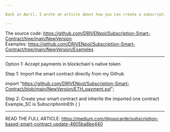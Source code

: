 ```yaml
---

Back in April, I wrote an article about how you can create a subscription-based smart contract that allows users to perform actions only if they paid a monthly fee in ERC20 tokens or in blockchain's native tokens. After I got a lot of good feedback about it, I decided to make an upgraded version that can be inherited like Ownable.sol from OpenZeppelin.

---
```


The source code: https://github.com/DRIVENpol/Subscription-Smart-Contract/tree/main/NewVersion <br/>
Examples: https://github.com/DRIVENpol/Subscription-Smart-Contract/tree/main/NewVersion/Examples

---

Option 1: Accept payments in blockchain's native token

Step 1: Import the smart contract directly from my Github

import "https://github.com/DRIVENpol/Subscription-Smart-Contract/blob/main/NewVersion/ETH_payment.sol";


Step 2: Create your smart contract and inherite the imported one
contract Example_SC is SubscriptionInEth {
}


---
READ THE FULL ARTICLE: https://medium.com/@psocarde/subscription-based-smart-contract-update-4605ba8be440
